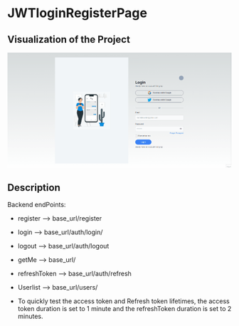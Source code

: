 # JWTloginRegisterPage

## Visualization of the Project

![image](https://github.com/Sekunev/JWTloginRegisterPage/blob/main/animation/AnimationProject.gif)

## Description

Backend endPoints:

- register --> base_url/register

- login --> base_url/auth/login/

- logout --> base_url/auth/logout

- getMe --> base_url/

- refreshToken --> base_url/auth/refresh

- Userlist --> base_url/users/

- To quickly test the access token and Refresh token lifetimes, the access token duration is set to 1 minute and the refreshToken duration is set to 2 minutes.
